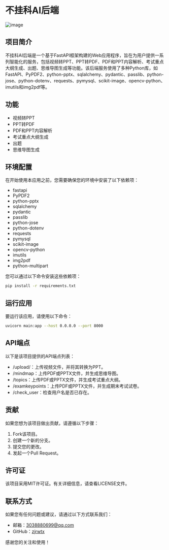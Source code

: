 # 不挂科AI后端
![image](https://github.com/user-attachments/assets/9de82070-8118-42f0-b569-32aee4f01715)

## 项目简介

不挂科AI后端是一个基于FastAPI框架构建的Web应用程序，旨在为用户提供一系列智能化的服务，包括视频转PPT、PPT转PDF、PDF和PPT内容解析、考试重点大纲生成、出题、思维导图生成等功能。该后端服务使用了多种Python库，如FastAPI、PyPDF2、python-pptx、sqlalchemy、pydantic、passlib、python-jose、python-dotenv、requests、pymysql、scikit-image、opencv-python、imutils和img2pdf等。

## 功能

- 视频转PPT
- PPT转PDF
- PDF和PPT内容解析
- 考试重点大纲生成
- 出题
- 思维导图生成

## 环境配置

在开始使用本应用之前，您需要确保您的环境中安装了以下依赖项：

- fastapi
- PyPDF2
- python-pptx
- sqlalchemy
- pydantic
- passlib
- python-jose
- python-dotenv
- requests
- pymysql
- scikit-image
- opencv-python
- imutils
- img2pdf
- python-multipart

您可以通过以下命令安装这些依赖项：

```bash
pip install -r requirements.txt
```

## 运行应用

要运行该应用，请使用以下命令：

```bash
uvicorn main:app --host 0.0.0.0 --port 8000
```

## API端点

以下是该项目提供的API端点列表：

- /upload/：上传视频文件，并将其转换为PPT。
- /mindmap：上传PDF或PPTX文件，并生成思维导图。
- /topics：上传PDF或PPTX文件，并生成考试重点大纲。
- /examkeypoints：上传PDF或PPTX文件，并生成期末考试试卷。
- /check_user：检查用户名是否已存在。

## 贡献

如果您想为该项目做出贡献，请遵循以下步骤：

1. Fork该项目。
2. 创建一个新的分支。
3. 提交您的更改。
4. 发起一个Pull Request。

## 许可证

该项目采用MIT许可证。有关详细信息，请查看LICENSE文件。

## 联系方式

如果您有任何问题或建议，请通过以下方式联系我们：

- 邮箱：[3038880699@qq.com](mailto:3038880699@qq.com)
- GitHub：[zjrwtx](https://github.com/zjrwtx)

感谢您的关注和使用！
